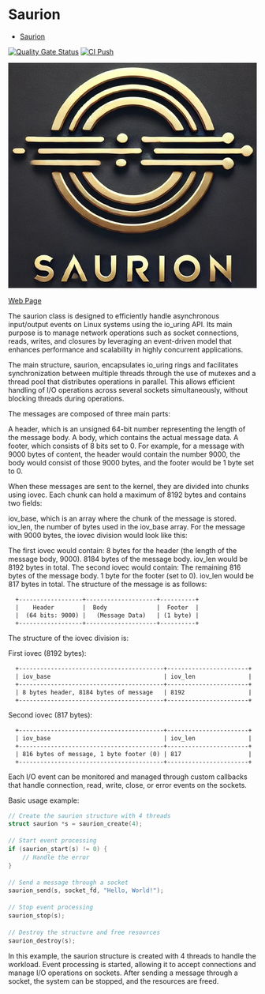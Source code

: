 # Saurion

<!--toc:start-->

- [Saurion](#saurion)
<!--toc:end-->

[![Quality Gate Status](https://sonarcloud.io/api/project_badges/measure?project=israellopezdeveloper_saurion&metric=alert_status)](https://sonarcloud.io/summary/new_code?id=israellopezdeveloper_saurion)
[![CI Push](https://github.com/israellopezdeveloper/saurion/actions/workflows/push.yml/badge.svg)](https://github.com/israellopezdeveloper/saurion/actions/workflows/push.yml)

![Sauron](https://raw.githubusercontent.com/israellopezdeveloper/saurion/refs/heads/metadata-branch/logo.png)

[Web Page](https://israellopezdeveloper.github.io/saurion/)

The saurion class is designed to efficiently handle asynchronous input/output
events on Linux systems using the io_uring API. Its main purpose is to
manage network operations such as socket connections, reads, writes, and
closures by leveraging an event-driven model that enhances performance and
scalability in highly concurrent applications.

The main structure, saurion, encapsulates io_uring rings and facilitates
synchronization between multiple threads through the use of mutexes and a
thread pool that distributes operations in parallel. This allows efficient
handling of I/O operations across several sockets simultaneously, without
blocking threads during operations.

The messages are composed of three main parts:

A header, which is an unsigned 64-bit number representing the length of the
message body. A body, which contains the actual message data. A footer,
which consists of 8 bits set to 0. For example, for a message with 9000
bytes of content, the header would contain the number 9000, the body would
consist of those 9000 bytes, and the footer would be 1 byte set to 0.

When these messages are sent to the kernel, they are divided into chunks using
iovec. Each chunk can hold a maximum of 8192 bytes and contains two fields:

iov_base, which is an array where the chunk of the message is stored.
iov_len, the number of bytes used in the iov_base array. For the message
with 9000 bytes, the iovec division would look like this:

The first iovec would contain: 8 bytes for the header (the length of the
message body, 9000). 8184 bytes of the message body. iov_len would be 8192
bytes in total. The second iovec would contain: The remaining 816 bytes of
the message body. 1 byte for the footer (set to 0). iov_len would be 817
bytes in total. The structure of the message is as follows:

```text
  +------------------+--------------------+----------+
  |    Header        |  Body              |  Footer  |
  |  (64 bits: 9000) |   (Message Data)   | (1 byte) |
  +------------------+--------------------+----------+
```

The structure of the iovec division is:

First iovec (8192 bytes):

```text
  +-----------------------------------------+-----------------------+
  | iov_base                                | iov_len               |
  +-----------------------------------------+-----------------------+
  | 8 bytes header, 8184 bytes of message   | 8192                  |
  +-----------------------------------------+-----------------------+
```

Second iovec (817 bytes):

```text
  +-----------------------------------------+-----------------------+
  | iov_base                                | iov_len               |
  +-----------------------------------------+-----------------------+
  | 816 bytes of message, 1 byte footer (0) | 817                   |
  +-----------------------------------------+-----------------------+
```

Each I/O event can be monitored and managed through custom callbacks that
handle connection, read, write, close, or error events on the sockets.

Basic usage example:

```c
// Create the saurion structure with 4 threads
struct saurion *s = saurion_create(4);

// Start event processing
if (saurion_start(s) != 0) {
    // Handle the error
}

// Send a message through a socket
saurion_send(s, socket_fd, "Hello, World!");

// Stop event processing
saurion_stop(s);

// Destroy the structure and free resources
saurion_destroy(s);
```

In this example, the saurion structure is created with 4 threads to handle the
workload. Event processing is started, allowing it to accept connections and
manage I/O operations on sockets. After sending a message through a socket,
the system can be stopped, and the resources are freed.
